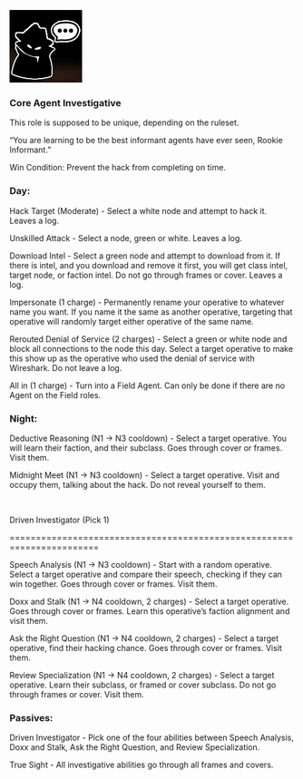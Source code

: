 ![rookieinformant.png](Images/rookieinformant.png)

### **Core Agent Investigative**

This role is supposed to be unique, depending on the ruleset.

“You are learning to be the best informant agents have ever seen, Rookie Informant.”

Win Condition: Prevent the hack from completing on time.

### **Day:**

Hack Target (Moderate) - Select a white node and attempt to hack it. Leaves a log.

Unskilled Attack - Select a node, green or white. Leaves a log.

Download Intel - Select a green node and attempt to download from it. If there is intel, and you download and remove it first, you will get class intel, target node, or faction intel. Do not go through frames or cover. Leaves a log.

Impersonate (1 charge) - Permanently rename your operative to whatever name you want. If you name it the same as another operative, targeting that operative will randomly target either operative of the same name.

Rerouted Denial of Service (2 charges) - Select a green or white node and block all connections to the node this day. Select a target operative to make this show up as the operative who used the denial of service with Wireshark. Do not leave a log.

All in (1 charge) - Turn into a Field Agent. Can only be done if there are no Agent on the Field roles.

### **Night:**

Deductive Reasoning (N1 -> N3 cooldown) - Select a target operative. You will learn their faction, and their subclass. Goes through cover or frames. Visit them.

Midnight Meet (N1 -> N3 cooldown) - Select a target operative. Visit and occupy them, talking about the hack. Do not reveal yourself to them.

<br>

Driven Investigator (Pick 1)

=======================================================================

Speech Analysis (N1 -> N3 cooldown) - Start with a random operative. Select a target operative and compare their speech, checking if they can win together. Goes through cover or frames. Visit them.

Doxx and Stalk (N1 -> N4 cooldown, 2 charges) - Select a target operative. Goes through cover or frames. Learn this operative’s faction alignment and visit them.

Ask the Right Question (N1 -> N4 cooldown, 2 charges) - Select a target operative, find their hacking chance. Goes through cover or frames. Visit them.

Review Specialization (N1 -> N4 cooldown, 2 charges) - Select a target operative. Learn their subclass, or framed or cover subclass. Do not go through frames or cover. Visit them.

### **Passives:**

Driven Investigator - Pick one of the four abilities between Speech Analysis, Doxx and Stalk, Ask the Right Question, and Review Specialization.

True Sight - All investigative abilities go through all frames and covers.